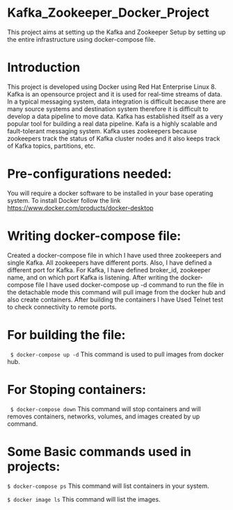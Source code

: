 # Kafka_Zookeeper_Docker_Project
This project aims at setting up the Kafka and Zookeeper Setup by setting up the entire infrastructure using docker-compose file.


# Introduction
This project is developed using Docker using Red Hat Enterprise Linux 8.
Kafka is an opensource project and it is used for real-time streams of data. In a typical messaging system, data integration is difficult because there are many source systems and destination system therefore it is difficult to develop a data pipeline to move data. Kafka has established itself as a very popular tool for building a real data pipeline. Kafa is a highly scalable and fault-tolerant messaging system. Kafka uses zookeepers because zookeepers track the status of Kafka cluster nodes and it also keeps track of Kafka topics, partitions, etc.


# Pre-configurations needed:
You will require a docker software to be installed in your base operating system.
To install Docker follow the link https://www.docker.com/products/docker-desktop


# Writing docker-compose file: 
Created a docker-compose file in which I have used three zookeepers and single Kafka. All zookeepers have different ports. Also, I have defined a different port for Kafka. For Kafka, I have defined broker_id, zookeeper name, and on which port Kafka is listening. After writing the docker-compose file I have used docker-compose up -d command to run the file in the detachable mode this command will pull image from the docker hub and also create containers. After building the containers I have Used Telnet test to check connectivity to remote ports.


 # For building the file:
 ``` $ docker-compose up -d``` 
 This command is used to pull images from docker hub.


 # For Stoping containers:
``` $ docker-compose down```
This command will stop containers and will removes containers, networks, volumes, and images created by up command.

 
# Some Basic commands used in projects:
` $ docker-compose ps `
This  command will list containers in your system.

` $ docker image ls `
This command will list the images.
 
 
 
